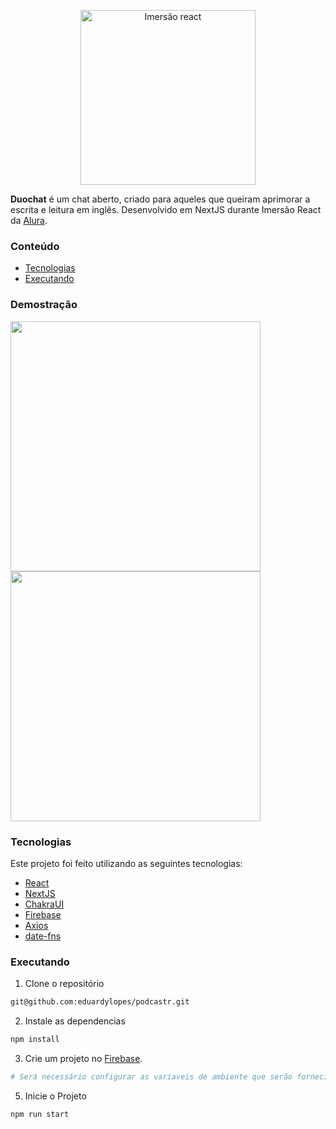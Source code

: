 <p align="center">
   <img src="https://user-images.githubusercontent.com/60992933/151864472-ebe431a4-4412-45eb-9d12-d3c45574c1b9.svg" alt="Imersão react" width="280"/>
</p>

<b>Duochat</b> é um chat aberto, criado para aqueles que queiram aprimorar a escrita e leitura em inglês. Desenvolvido em NextJS durante Imersão React da [Alura](https://github.com/alura). 

### Conteúdo

- [Tecnologias](#tecnologias)
- [Executando](#executando)

### Demostração

<div>
  <img src="https://user-images.githubusercontent.com/60992933/151867428-4a3ab6cd-c61e-4d2d-816f-b99ebc083f63.png" width="400" />
  <img src="https://user-images.githubusercontent.com/60992933/151867306-322e25c1-455e-4301-8dcf-97eead7ea77b.png" width="400" />
</div>

### Tecnologias

Este projeto foi feito utilizando as seguintes tecnologias:

- [React](https://pt-br.reactjs.org/)
- [NextJS](https://nextjs.org/)
- [ChakraUI](https://chakra-ui.com/)
- [Firebase](https://firebase.google.com/)
- [Axios](https://axios-http.com/)
- [date-fns](https://date-fns.org/)

### Executando

1. Clone o repositório

```bash
git@github.com:eduardylopes/podcastr.git
```

2. Instale as dependencias

```bash
npm install
```

3. Crie um projeto no [Firebase](https://firebase.google.com/).

```bash
# Será necessário configurar as variaveis de ambiente que serão fornecidas pelo Firebase.
```

5. Inicie o Projeto

```bash
npm run start
```
